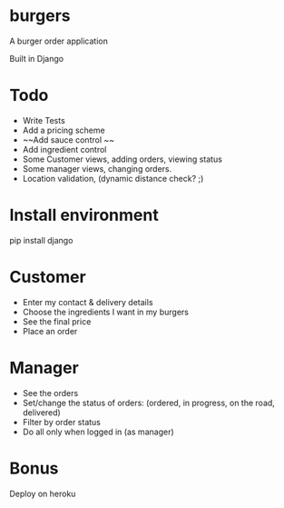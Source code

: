 burgers
=======

A burger order application

Built in Django


Todo
====
 - Write Tests
 - Add a pricing scheme
 - ~~Add sauce control ~~
 - Add ingredient control
 - Some Customer views, adding orders, viewing status
 - Some manager views, changing orders. 
 - Location validation, (dynamic distance check? ;)

Install environment
===================
pip install django



Customer
========
 - Enter my contact & delivery details
 - Choose the ingredients I want in my burgers
 - See the final price
 - Place an order

Manager
=======
 - See the orders
 - Set/change the status of orders: (ordered, in progress, on the road, delivered)
 - Filter by order status
 - Do all only when logged in (as manager) 

Bonus
=====
Deploy on heroku

